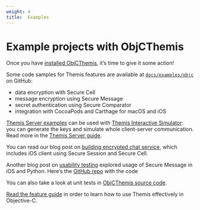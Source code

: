 ```yaml
---
weight: 4
title:  Examples
---
```


# Example projects with ObjCThemis

Once you have [installed ObjCThemis](../installation), it’s time to give it some action!

Some code samples for Themis features are available at
[`docs/examples/objc`](https://github.com/cossacklabs/themis/tree/master/docs/examples/objc)
on GitHub:

  - data encryption with Secure Cell
  - message encryption using Secure Message
  - secret authentication using Secure Comparator
  - integration with CocoaPods and Carthage for macOS and iOS

[Themis Server examples](https://github.com/cossacklabs/themis/tree/master/docs/examples/Themis-server/Obj-C)
can be used with [Themis Interactive Simulator](https://docs.cossacklabs.com/simulator/interactive/):
you can generate the keys and simulate whole client-server communication.
Read more in the [Themis Server guide](/docs/themis/debugging/themis-server).

You can read our blog post on [building encrypted chat service](https://www.cossacklabs.com/building-secure-chat),
which includes iOS client using Secure Session and Secure Cell.

Another blog post on [usability testing](https://www.cossacklabs.com/02-usability-testing.html)
explored usage of Secure Message in iOS and Python.
Here’s the [GitHub repo](https://github.com/cossacklabs/themis-ux-testing) with the code

You can also take a look at unit tests in [ObjCThemis source code](https://github.com/cossacklabs/themis/tree/master/tests/objcthemis).

[Read the feature guide](../features)
in order to learn how to use Themis effectively in Objective-C.
